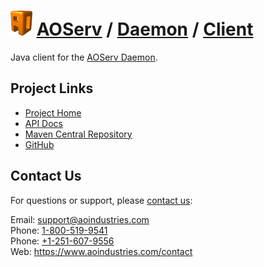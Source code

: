 # [<img src="ao-logo.png" alt="AO Logo" width="35" height="40">](https://www.aoindustries.com/) [AOServ](https://www.aoindustries.com/aoserv/) / [Daemon](https://www.aoindustries.com/aoserv/daemon/) / [Client](https://www.aoindustries.com/aoserv/daemon/client/)
Java client for the [AOServ Daemon](https://www.aoindustries.com/aoserv/daemon/).

## Project Links
* [Project Home](https://www.aoindustries.com/aoserv/daemon/client/)
* [API Docs](https://www.aoindustries.com/aoserv/daemon/client/apidocs/)
* [Maven Central Repository](https://search.maven.org/#search|gav|1|g:%22com.aoindustries%22%20AND%20a:%22aoserv-daemon-client%22)
* [GitHub](https://github.com/aoindustries/aoserv-daemon-client)

## Contact Us
For questions or support, please [contact us](https://www.aoindustries.com/contact):

Email: [support@aoindustries.com](mailto:support@aoindustries.com)  
Phone: [1-800-519-9541](tel:1-800-519-9541)  
Phone: [+1-251-607-9556](tel:+1-251-607-9556)  
Web: https://www.aoindustries.com/contact
